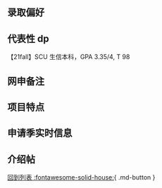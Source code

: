 ## 录取偏好

## 代表性 dp

【21fall】SCU 生信本科，GPA 3.35/4, T 98

## 网申备注

## 项目特点

## 申请季实时信息

## 介绍帖

[回到列表 :fontawesome-solid-house:](选校梯度.md){ .md-button }
